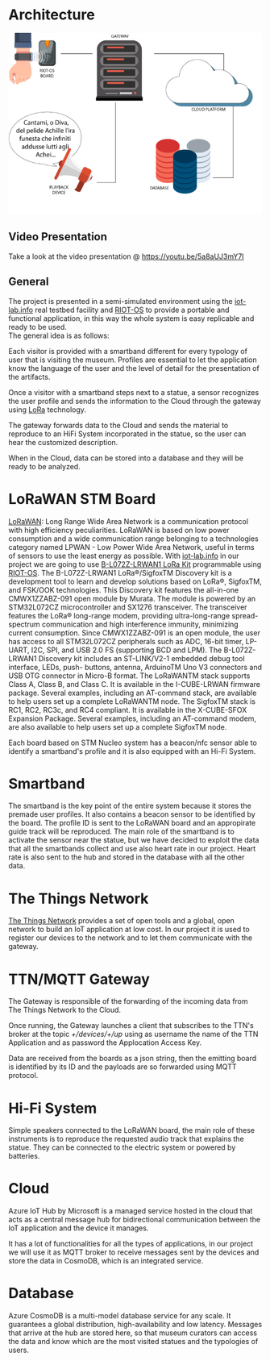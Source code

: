 # Architecture

![](pics/architecture.png)

## Video Presentation
Take a look at the video presentation @ https://youtu.be/5a8aUJ3mY7I

## General
The project is presented in a semi-simulated environment using the [iot-lab.info](https://www.iot-lab.info/) real testbed facility and [RIOT-OS](https://riot-os.org/) to provide a portable and functional application, in this way the whole system is easy replicable and ready to be used.
<br/>The general idea is as follows:

Each visitor is provided with a smartband different for every typology of user that is visiting the museum. Profiles are essential to let the application know the language of the user and the level of detail for the presentation of the artifacts.

Once a visitor with a smartband steps next to a statue, a sensor recognizes the user profile and sends the information to the Cloud through the gateway using [LoRa](https://en.wikipedia.org/wiki/LoRa#LoRaWAN) technology.

The gateway forwards data to the Cloud and sends the material to reproduce to an HiFi System incorporated in the statue, so the user can hear the customized description.

When in the Cloud, data can be stored into a database and they will be ready to be analyzed.

# LoRaWAN STM Board
[LoRaWAN](https://lora-alliance.org/about-lorawan): Long Range Wide Area Network is a communication protocol with high efficiency peculiarities. LoRaWAN is based on low power consumption and a wide communication range belonging to a technologies category named LPWAN - Low Power Wide Area Network, useful in terms of sensors to use the least energy as possible.
With [iot-lab.info](https://www.iot-lab.info/) in our project we are going to use [B-L072Z-LRWAN1 LoRa Kit](https://www.st.com/en/evaluation-tools/b-l072z-lrwan1.html) programmable using [RIOT-OS](https://riot-os.org/).
The B-L072Z-LRWAN1 LoRa®/SigfoxTM Discovery kit is a development tool to learn and develop solutions based
on LoRa®, SigfoxTM, and FSK/OOK technologies. This Discovery kit features the all-in-one CMWX1ZZABZ-091
open module by Murata. The module is powered by an STM32L072CZ microcontroller and SX1276 transceiver.
The transceiver features the LoRa® long-range modem, providing ultra-long-range spread-spectrum
communication and high interference immunity, minimizing current consumption. Since CMWX1ZZABZ-091 is an
open module, the user has access to all STM32L072CZ peripherals such as ADC, 16-bit timer, LP-UART, I2C,
SPI, and USB 2.0 FS (supporting BCD and LPM).
The B-L072Z-LRWAN1 Discovery kit includes an ST-LINK/V2-1 embedded debug tool interface, LEDs, push-
buttons, antenna, ArduinoTM Uno V3 connectors and USB OTG connector in Micro-B format.
The LoRaWANTM stack supports Class A, Class B, and Class C. It is available in the I-CUBE-LRWAN firmware
package. Several examples, including an AT-command stack, are available to help users set up a complete
LoRaWANTM node.
The SigfoxTM stack is RC1, RC2, RC3c, and RC4 compliant. It is available in the X-CUBE-SFOX Expansion
Package. Several examples, including an AT-command modem, are also available to help users set up a
complete SigfoxTM node.


Each board based on STM Nucleo system has a beacon/nfc sensor able to identify a smartband's profile and it is also equipped with an Hi-Fi System.

# Smartband
The smartband is the key point of the entire system because it stores the premade user profiles. It also contains a beacon sensor to be identified by the board. The profile ID is sent to the LoRaWAN board and an appropirate guide track will be reproduced. The main role of the smartband is to activate the sensor near the statue, but we have decided to exploit the data that all the smartbands collect and use also heart rate in our project. Heart rate is also sent to the hub and stored in the database with all the other data.

# The Things Network
[The Things Network](https://www.thethingsnetwork.org/) provides a set of open tools and a global, open network to build an IoT application at low cost.
In our project it is used to register our devices to the network and to let them communicate with the gateway.

# TTN/MQTT Gateway
The Gateway is responsible of the forwarding of the incoming data from The Things Network to the Cloud.

Once running, the Gateway launches a client that subscribes to the TTN's broker at the topic _+/devices/+/up_ using as username the name of the TTN Application and as password the Applocation Access Key.

Data are received from the boards as a json string, then the emitting board is identified by its ID and the payloads are so forwarded using MQTT protocol.

# Hi-Fi System
Simple speakers connected to the LoRaWAN board, the main role of these instruments is to reproduce the requested audio track that explains the statue. They can be connected to the electric system or powered by batteries.

# Cloud
Azure IoT Hub by Microsoft is a managed service hosted in the cloud that acts as a central message hub for bidirectional communication between the IoT application and the device it manages.

It has a lot of functionalities for all the types of applications, in our project we will use it as MQTT broker to receive messages sent by the devices and store the data in CosmoDB, which is an integrated service.

# Database
Azure CosmoDB is a multi-model database service for any scale. It guarantees a global distribution, high-availability and low latency. Messages that arrive at the hub are stored here, so that museum curators can access the data and know which are the most visited statues and the typologies of users.
